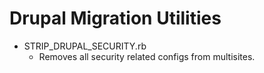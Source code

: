 # Drupal Migration Utilities

* STRIP_DRUPAL_SECURITY.rb
  * Removes all security related configs from multisites.
